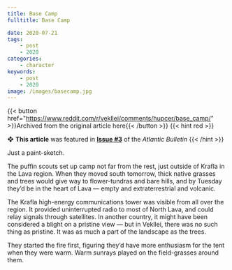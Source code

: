 ```yaml
---
title: Base Camp
fulltitle: Base Camp

date: 2020-07-21
tags:
    - post
    - 2020
categories:
    - character
keywords:
    - post
    - 2020
image: /images/basecamp.jpg
---
```

{{< button href="https://www.reddit.com/r/vekllei/comments/hupcer/base_camp/" >}}Archived from the original article here{{< /button >}}
{{< hint red >}}

❖ **This article** was featured in [**Issue #3**](/newsdesk/bulletin/2020/3) of the *Atlantic Bulletin*
{{< /hint >}}

Just a paint-sketch.

The puffin scouts set up camp not far from the rest, just outside of Krafla in the Lava region. When they moved south tomorrow, thick native grasses and trees would give way to flower-tundras and bare hills, and by Tuesday they’d be in the heart of Lava — empty and extraterrestrial and volcanic.

The Krafla high-energy communications tower was visible from all over the region. It provided uninterrupted radio to most of North Lava, and could relay signals through satellites. In another country, it might have been considered a blight on a pristine view — but in Vekllei, there was no such thing as pristine. It was as much a part of the landscape as the trees.

They started the fire first, figuring they’d have more enthusiasm for the tent when they were warm. Warm sunrays played on the field-grasses around them.
